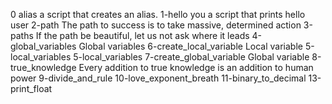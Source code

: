 0 alias a script that creates an alias.
1-hello you a script that prints hello user
2-path The path to success is to take massive, determined action
3-paths If the path be beautiful, let us not ask where it leads
4-global_variables Global variables
6-create_local_variable Local variable
5-local_variables 5-local_variables
7-create_global_variable Global variable
8-true_knowledge Every addition to true knowledge is an addition to human power
9-divide_and_rule
10-love_exponent_breath
11-binary_to_decimal
13-print_float

